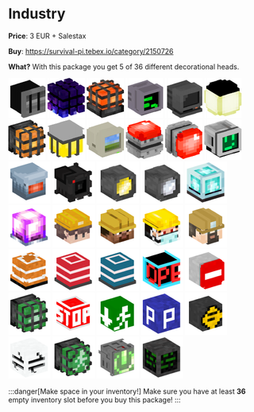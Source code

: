 # Industry

**Price**: 3 EUR + Salestax

**Buy**: https://survival-pi.tebex.io/category/2150726

**What?** With this package you get 5 of 36 different decorational heads.

![46339 ](4310e261667a98de14161eb1d58eef81f52c2ef9.png)
![50899 ](6e4afe82ec8e3d4a2f62a6f9e2a91f7be27aaa3d.png)
![22256 ](0bad7393c34e4134f01e05932412ee2365aca71a.png)
![46431 ](08000f6f6da89e2a0e2372a0ad5b0d0d1591238b.png)
![43235 ](fc8dcd3f257191f1e00313b8a373cab556a48d39.png)
![50134 ](8c0cd0537903f5e2a2cc499a6481d3e2cfe2d48d.png)
![46392 ](040cdb6900c737ef5ad4ab7bcf6ea7cc781c2f04.png)
![36157 ](b0e51c87abe4f10bd6b74f5fd3d9dc93b7551b9d.png)
![55102 ](0c9fd80e534a3955cebd675422dfa77a8ae5f3c6.png)
![41107 ](4ec57d01becd2da8f9e9c846327556d14ac0ede5.png)
![32100 ](1ba39929fd12e15965700d27a3bd3c8269dfc9f3.png)
![49115 ](ae1ec9610a203bb3be1b90b7c16c91ce45d648c6.png)
![94367](3edbbcdb7d04f227226bc734645d4756.webp)
![92961](d503ffcb61f077beb320d429d6fc2779.webp)
![92993](5f86b0fc3818056ab3afbd0d1bde3a14.webp)
![92992](02ce1fe80dc1acfd4e1e0190fb9c4404.webp)
![92012](56a0d29e12e17c6c51bad7613aa872f5.webp)
![89546](2a623c0e34c926996f7b975bf6ae8b5a.webp)
![89105](c6d4f9eda5f83d78d5d8a0fd7f1bc0b3.webp)
![87561](7d42358b077b88817fbfd043b9f77fa1.webp)
![89098](98849c5963e15224d159d8d98c9c7977.webp)
![50379](f0420cebe287fcb7f79eba8a01b88fdf.webp)
![4029](829454161cceac5d35bafdd81b8cef0c.webp)
![20323](71072c626bdb7f936ba6a4c6f25b9faa.webp)
![20322](6fd09081f2671d04dfdaacb22078d56f.webp)
![95977](5b06ca65c81e6e65b0d11602b3613e1c.webp)
![54981](c8e1399fcfe35f26ddb510154188015a.webp)
![41762](0f7371edee2e6f59bb9e9f679a2d77b7.webp)
![25064](113075123a16d747ea209885c5804a7c.webp)
![15084](5713f342829bb03c7c3cb72de78eb1b1.webp)
![26622](5b6e76cc59220da177fb23d473dde800.webp)
![79825](27b2650bed14dd12d81e68723f74bde8.webp)
![54202](5ed7eb2adc4d30c13c7dfe872a68a347.webp)
![41761](c3dbe1333158dd012551121b5bac0fbe.webp)
![96934](ce5b2e0bc0c03536efaebac67f1e04fa.webp)
![8742](a33788444ce26eb91570a7654e0a712d.webp)

:::danger[Make space in your inventory!]
Make sure you have at least **36** empty inventory slot before you buy this package!
:::